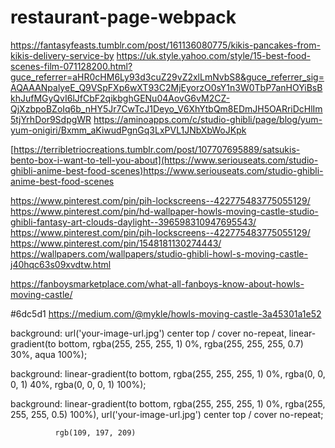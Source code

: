 # restaurant-page-webpack
https://fantasyfeasts.tumblr.com/post/161136080775/kikis-pancakes-from-kikis-delivery-service-by
https://uk.style.yahoo.com/style/15-best-food-scenes-film-071128200.html?guce_referrer=aHR0cHM6Ly93d3cuZ29vZ2xlLmNvbS8&guce_referrer_sig=AQAAANpalyeE_Q9VSpFXp6wXT93C2MjEyorzO0sY1n3W0TbP7anHOYiBsBkhJufMGyQvI6lJfCbF2qikbghGENu04AovG6vM2CZ-QjXzbpoBZoIq6b_nHY5Jr7CwTcJ1Deyo_V6XhYtbQm8EDmJH5OARriDcHlIm5tjYrhDor9SdpgWR
https://aminoapps.com/c/studio-ghibli/page/blog/yum-yum-onigiri/Bxmm_aKiwudPgnGq3LxPVL1JNbXbWoJKpk

[https://terribletriocreations.tumblr.com/post/107707695889/satsukis-bento-box-i-want-to-tell-you-about](https://www.seriouseats.com/studio-ghibli-anime-best-food-scenes)https://www.seriouseats.com/studio-ghibli-anime-best-food-scenes

https://www.pinterest.com/pin/pih-lockscreens--422775483775055129/
https://www.pinterest.com/pin/hd-wallpaper-howls-moving-castle-studio-ghibli-fantasy-art-clouds-daylight--396598310947695543/
https://www.pinterest.com/pin/pih-lockscreens--422775483775055129/
https://www.pinterest.com/pin/1548181130274443/
https://wallpapers.com/wallpapers/studio-ghibli-howl-s-moving-castle-j40hqc63s09xvdtw.html

https://fanboysmarketplace.com/what-all-fanboys-know-about-howls-moving-castle/

#6dc5d1
https://medium.com/@mykle/howls-moving-castle-3a45301a1e52

 background: url('your-image-url.jpg') center top / cover no-repeat,
              linear-gradient(to bottom, rgba(255, 255, 255, 1) 0%, rgba(255, 255, 255, 0.7) 30%, aqua 100%);


  background: linear-gradient(to bottom, rgba(255, 255, 255, 1) 0%, rgba(0, 0, 0, 1) 40%, rgba(0, 0, 0, 1) 100%);

  background: linear-gradient(to bottom, rgba(255, 255, 255, 1) 0%, rgba(255, 255, 255, 0.5) 100%),
              url('your-image-url.jpg') center top / cover no-repeat;

              rgb(109, 197, 209)
